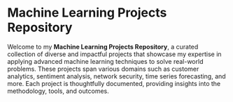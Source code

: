 # Machine Learning Projects Repository

Welcome to my **Machine Learning Projects Repository**, a curated collection of diverse and impactful projects that showcase my expertise in applying advanced machine learning techniques to solve real-world problems. These projects span various domains such as customer analytics, sentiment analysis, network security, time series forecasting, and more. Each project is thoughtfully documented, providing insights into the methodology, tools, and outcomes.

